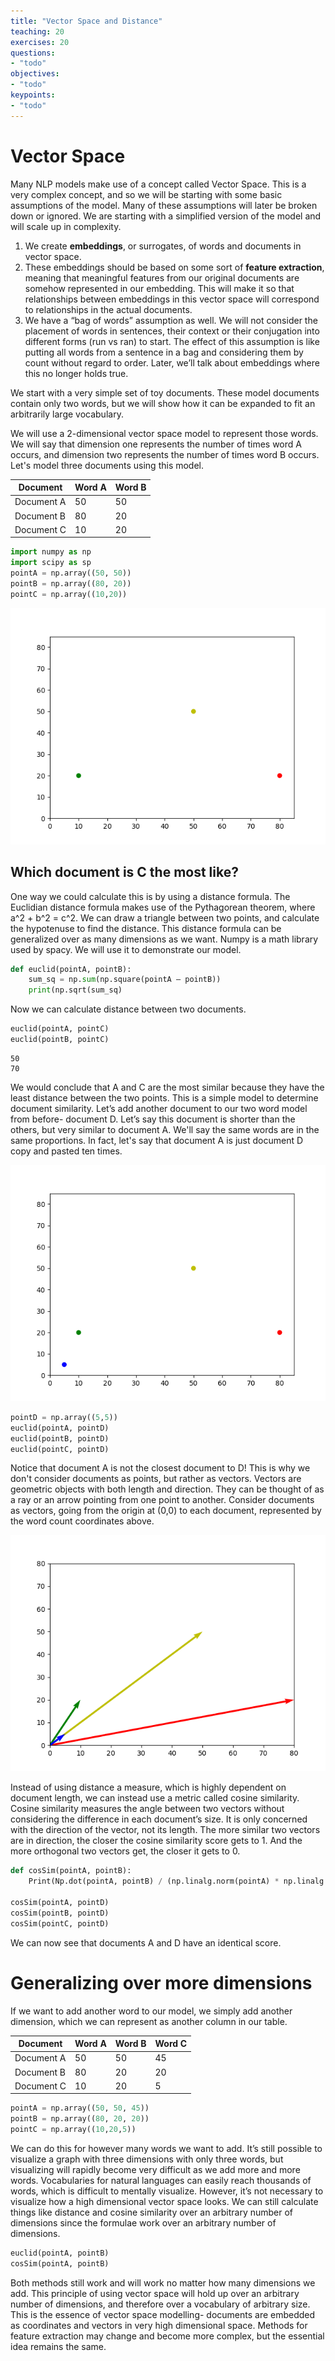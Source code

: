 ```yaml
---
title: "Vector Space and Distance"
teaching: 20
exercises: 20
questions:
- "todo"
objectives:
- "todo"
keypoints:
- "todo"
---
```


Vector Space
==================
Many NLP models make use of a concept called Vector Space. This is a very complex concept, and so we will be starting with some basic assumptions of the model.
Many of these assumptions will later be broken down or ignored. We are starting with a simplified version of the model and will scale up in complexity.

1)	We create __embeddings__, or surrogates, of words and documents in vector space. 
2)	These embeddings should be based on some sort of __feature extraction__, meaning that meaningful features from our original documents are somehow represented in our embedding. This will make it so that relationships between embeddings in this vector space will correspond to relationships in the actual documents.
3)	We have a “bag of words” assumption as well. We will not consider the placement of words in sentences, their context or their conjugation into different forms (run vs ran) to start. The effect of this assumption is like putting all words from a sentence in a bag and considering them by count without regard to order. Later, we’ll talk about embeddings where this no longer holds true.

We start with a very simple set of toy documents. These model documents contain only two words, but we will show how it can be expanded to fit an arbitrarily large vocabulary. 

We will use a 2-dimensional vector space model to represent those words. We will say that dimension one represents the number of times word A occurs, and dimension two represents the number of times word B occurs. Let's model three documents using this model.

| Document   | Word A      | Word B |
| ---------- | ----------- | ----------- |
| Document A | 50 | 50 |
| Document B | 80 | 20 |
| Document C | 10 | 20 |


```python
import numpy as np
import scipy as sp	
pointA = np.array((50, 50))
pointB = np.array((80, 20))
pointC = np.array((10,20))
```

![Graph of three points](images/03-3points.png)

Which document is C the most like? 
--------------
One way we could calculate this is by using a distance formula. 
The Euclidian distance formula makes use of the Pythagorean theorem, where a^2 + b^2 = c^2. 
We can draw a triangle between two points, and calculate the hypotenuse to find the distance. 
This distance formula can be generalized over as many dimensions as we want.
Numpy is a math library used by spacy. We will use it to demonstrate our model.



```python
def euclid(pointA, pointB): 
	sum_sq = np.sum(np.square(pointA – pointB))
	print(np.sqrt(sum_sq)
```

Now we can calculate distance between two documents.
```python
euclid(pointA, pointC)
euclid(pointB, pointC)
```

~~~
50
70
~~~

We would conclude that A and C are the most similar because they have the least distance between the two points. 
This is a simple model to determine document similarity. Let’s add another document to our two word model from before- document D. 
Let’s say this document is shorter than the others, but very similar to document A. We'll say the same words are in the same proportions.
In fact, let's say that document A is just document D copy and pasted ten times.


![Graph of four points](images/03-4points.png)

```python
pointD = np.array((5,5))
euclid(pointA, pointD)
euclid(pointB, pointD)
euclid(pointC, pointD)
```


Notice that document A is not the closest document to D! This is why we don't consider documents as points, but rather as vectors. 
Vectors are geometric objects with both length and direction. They can be thought of as a ray or an arrow pointing from one point to another. 
Consider documents as vectors, going from the origin at (0,0) to each document, represented by the word count coordinates above.
 
![Graph of four vectors](images/03-vectors.png)
 
Instead of using distance a measure, which is highly dependent on document length, we can instead use a metric called cosine similarity. 
Cosine similarity measures the angle between two vectors without considering the difference in each document’s size. 
It is only concerned with the direction of the vector, not its length. The more similar two vectors are in direction, 
the closer the cosine similarity score gets to 1. And the more orthogonal two vectors get, the closer it gets to 0. 


```python
def cosSim(pointA, pointB):
	Print(Np.dot(pointA, pointB) / (np.linalg.norm(pointA) * np.linalg.norm(pointB)))

cosSim(pointA, pointD)
cosSim(pointB, pointD)
cosSim(pointC, pointD)
```

We can now see that documents A and D have an identical score.

Generalizing over more dimensions
==================

If we want to add another word to our model, we simply add another dimension, which we can represent as another column in our table.

| Document   | Word A      | Word B | Word C |
| ---------- | ----------- | ----------- | --------- |
| Document A | 50 | 50 | 45|
| Document B | 80 | 20 | 20|
| Document C | 10 | 20 | 5|

```python
pointA = np.array((50, 50, 45))
pointB = np.array((80, 20, 20))
pointC = np.array((10,20,5))
```

We can do this for however many words we want to add. It’s still possible to visualize a graph with three dimensions with only three words, but visualizing will rapidly become very difficult as we add more and more words. 
Vocabularies for natural languages can easily reach thousands of words, which is difficult to mentally visualize. 
However, it’s not necessary to visualize how a high dimensional vector space looks. 
We can still calculate things like distance and cosine similarity over an arbitrary number of dimensions since the formulae work over an arbitrary number of dimensions. 

```python
euclid(pointA, pointB)
cosSim(pointA, pointB)
```

Both methods still work and will work no matter how many dimensions we add.
This principle of using vector space will hold up over an arbitrary number of dimensions, and therefore over a vocabulary of arbitrary size. 
This is the essence of vector space modelling- documents are embedded as coordinates and vectors in very high dimensional space.
Methods for feature extraction may change and become more complex, but the essential idea remains the same.

